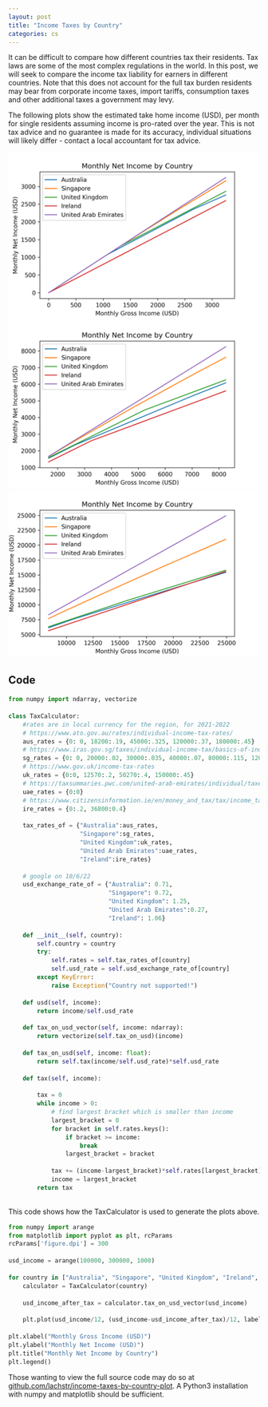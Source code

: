 ```yaml
---
layout: post
title: "Income Taxes by Country"
categories: cs
---
```

It can be difficult to compare how different countries tax their residents. Tax laws are some of the most complex regulations in the world. In this post, we will seek to compare the income tax liability for earners in different countries. Note that this does not account for the full tax burden residents may bear from corporate income taxes, import tariffs, consumption taxes and other additional taxes a government may levy.

The following plots show the estimated take home income (USD), per month for single residents assuming income is pro-rated over the year. This is not tax advice and no guarantee is made for its accuracy, individual situations will likely differ - contact a local accountant for tax advice.

![low](https://raw.githubusercontent.com/lachstr/income-taxes-by-country-plot/main/low-middle-incomes.png)
![mid](https://raw.githubusercontent.com/lachstr/income-taxes-by-country-plot/main/middle-high-incomes.png)
![high](https://raw.githubusercontent.com/lachstr/income-taxes-by-country-plot/main/very-high-incomes.png)

## Code

```python
from numpy import ndarray, vectorize

class TaxCalculator:
    #rates are in local currency for the region, for 2021-2022
    # https://www.ato.gov.au/rates/individual-income-tax-rates/
    aus_rates = {0: 0, 18200:.19, 45000:.325, 120000:.37, 180000:.45}
    # https://www.iras.gov.sg/taxes/individual-income-tax/basics-of-individual-income-tax/tax-residency-and-tax-rates/individual-income-tax-rates
    sg_rates = {0: 0, 20000:.02, 30000:.035, 40000:.07, 80000:.115, 120000:.15, 160000:.18, 200000:.19, 240000:.195, 280000:.2, 320000:.22}
    # https://www.gov.uk/income-tax-rates
    uk_rates = {0:0, 12570:.2, 50270:.4, 150000:.45}
    # https://taxsummaries.pwc.com/united-arab-emirates/individual/taxes-on-personal-income
    uae_rates = {0:0}
    # https://www.citizensinformation.ie/en/money_and_tax/tax/income_tax/how_your_tax_is_calculated.html
    ire_rates = {0:.2, 36800:0.4}
    
    tax_rates_of = {"Australia":aus_rates,
                    "Singapore":sg_rates,
                    "United Kingdom":uk_rates,
                    "United Arab Emirates":uae_rates,
                    "Ireland":ire_rates}
    
    # google on 10/6/22
    usd_exchange_rate_of = {"Australia": 0.71,
                            "Singapore": 0.72,
                            "United Kingdom": 1.25,
                            "United Arab Emirates":0.27, 
                            "Ireland": 1.06}
    
    def __init__(self, country):
        self.country = country
        try:
            self.rates = self.tax_rates_of[country]
            self.usd_rate = self.usd_exchange_rate_of[country]
        except KeyError:
            raise Exception("Country not supported!")
        
    def usd(self, income):
        return income/self.usd_rate
    
    def tax_on_usd_vector(self, income: ndarray):
        return vectorize(self.tax_on_usd)(income)
        
    def tax_on_usd(self, income: float):
        return self.tax(income/self.usd_rate)*self.usd_rate
    
    def tax(self, income):

        tax = 0
        while income > 0:
            # find largest bracket which is smaller than income
            largest_bracket = 0
            for bracket in self.rates.keys():
                if bracket >= income:
                    break
                largest_bracket = bracket

            tax += (income-largest_bracket)*self.rates[largest_bracket]
            income = largest_bracket
        return tax
    
```

This code shows how the TaxCalculator is used to generate the plots above.

```python
from numpy import arange
from matplotlib import pyplot as plt, rcParams
rcParams['figure.dpi'] = 300

usd_income = arange(100000, 300000, 1000)

for country in ["Australia", "Singapore", "United Kingdom", "Ireland", "United Arab Emirates"]:
    calculator = TaxCalculator(country)
    
    usd_income_after_tax = calculator.tax_on_usd_vector(usd_income)
        
    plt.plot(usd_income/12, (usd_income-usd_income_after_tax)/12, label=country)

plt.xlabel("Monthly Gross Income (USD)")
plt.ylabel("Monthly Net Income (USD)")
plt.title("Monthly Net Income by Country")
plt.legend()
```

Those wanting to view the full source code may do so at [github.com/lachstr/income-taxes-by-country-plot](https://github.com/lachstr/income-taxes-by-country-plot). A Python3 installation with numpy and matplotlib should be sufficient.
